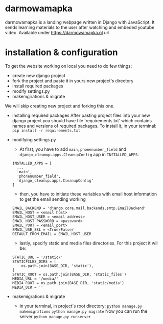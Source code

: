 # darmowamapka
darmowamapka is a landing webpage written in Django with JavaScript.
It sends learning materials to the user after watching and embeded youtube video.
Available under https://darmowamapka.pl url.

# installation & configuration
To get the website working on local you need to do few things:
  - create new django project
  - fork the project and paste it in yours new project's directory
  - install required packages
  - modify settings.py
  - makemgirations & migrate
  
We will skip creating new project and forking this one.

* installing required packages
  After pasting project files into your new django project you should have file 'requirements.txt' which contains names and versions of required packages.
  To install it, in your terminal:
  `pip install -r requirements.txt`

* modifying settings.py
  - At first, you have to add `main`, `phonenumber_field` and `django_cleanup.apps.CleanupConfig` app in `INSTALLED_APPS`:
  ```
  INSTALLED_APPS = [
    ...
    'main',
    'phonenumber_field',
    'django_cleanup.apps.CleanupConfig'
  ]
  ```
  - then, you have to initiate these variables with email host information to get the email sending working
  ```
  EMAIL_BACKEND = 'django.core.mail.backends.smtp.EmailBackend'
  EMAIL_HOST = <email host>
  EMAIL_HOST_USER = <email address>
  EMAIL_HOST_PASSWORD = <password>
  EMAIL_PORT = <email_port>
  EMAIL_USE_SSL = <True/False/
  DEFAULT_FROM_EMAIL = EMAIL_HOST_USER
  ```
  - lastly, specify static and media files directories. For this project it will be:
  ```
  STATIC_URL = '/static/'
  STATICFILES_DIRS = [
      os.path.join(BASE_DIR, 'static'),
  ]
  STATIC_ROOT = os.path.join(BASE_DIR, 'static_files')
  MEDIA_URL = '/media/'
  MEDIA_ROOT = os.path.join(BASE_DIR, 'static/media')
  MEDIA_DIR = ''
  ```
* makemigrations & migrate
  - in your terminal, in project's root directory:
  `python manage.py makemigrations`
  `python manage.py migrate`
  Now you can run the server
  `python manage.py runserver`
